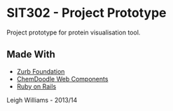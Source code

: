 # SIT302 - Project Prototype

Project prototype for protein visualisation tool.

## Made With
* [Zurb Foundation](http://foundation.zurb.com)
* [ChemDoodle Web Components](http://web.chemdoodle.com/)
* [Ruby on Rails](http://rubyonrails.org)

Leigh Williams - 2013/14
